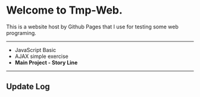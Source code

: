 # Welcome to Tmp-Web.

This is a website host by Github Pages that I use for testing some web programing.

---
 
 - JavaScript Basic 
 - AJAX simple exercise
 - **Main Project - Story Line**

--- 

## Update Log

 